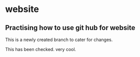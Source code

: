 # website
## Practising how to use git hub for website
This is a newly created branch to cater for changes.

This has been checked. very cool.